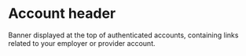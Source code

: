 # Account header

Banner displayed at the top of authenticated accounts, containing links related to your employer or provider account.
